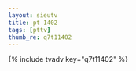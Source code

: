 ```yaml
--- 
layout: sieutv
title: pt 1402
tags: [pttv]
thumb_re: q7t11402
---
```

{% include tvadv key="q7t11402" %} 
